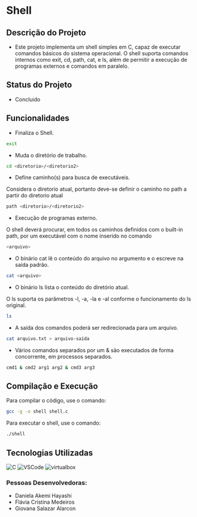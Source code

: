 # Shell

## Descrição do Projeto
- Este projeto implementa um shell simples em C, capaz de executar comandos básicos do sistema operacional. O shell suporta comandos internos como exit, cd, path, cat, e ls, além de permitir a execução de programas externos e comandos em paralelo.

## Status do Projeto
- Concluido

## Funcionalidades
- Finaliza o Shell.
```sh
exit
```
- Muda o diretório de trabalho.
```sh
cd <diretorio>/<diretorio2>
```
- Define caminho(s) para busca de executáveis.
  
Considera o diretorio atual, portanto deve-se definir o caminho no path a partir do diretorio atual
```sh
path <diretorio>/<diretorio2>
```
- Execução de programas externo.
  
O shell deverá procurar, em todos os caminhos definidos com o built-in path, por um executável com o nome inserido no comando
```sh
<arquivo>
```
- O binário cat <arquivo> lê o conteúdo do arquivo no argumento e o escreve na saída padrão.
```sh
cat <arquivo>
```
- O binário ls lista o conteúdo do diretório atual.

O ls suporta os parâmetros -l, -a, -la e -al conforme o funcionamento do ls original.
```sh
ls 
```
- A saída dos comandos poderá ser redirecionada para um arquivo.
```sh
cat arquivo.txt > arquivo-saída
```
- Vários comandos separados por um & são executados de forma concorrente, em processos separados.
```sh
cmd1 & cmd2 arg1 arg2 & cmd3 arg3
```

## Compilação e Execução
Para compilar o código, use o comando:
```sh
gcc -g -o shell shell.c
```
Para executar o shell, use o comando:
```sh
./shell
```

## Tecnologias Utilizadas
![C](https://img.shields.io/badge/c-%2300599C.svg?style=for-the-badge&logo=c&logoColor=white) ![VSCode](https://img.shields.io/badge/VSCode-0078D4?style=for-the-badge&logo=visual%20studio%20code&logoColor=white) ![virtualbox](https://img.shields.io/badge/VirtualBox-183A61?logo=virtualbox&logoColor=white&style=for-the-badge)

### Pessoas Desenvolvedoras: 
- Daniela Akemi Hayashi
- Flávia Cristina Medeiros
- Giovana Salazar Alarcon
